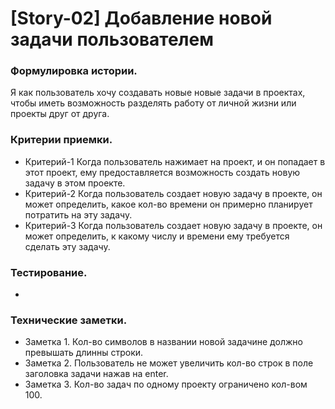 # [Story-02] Добавление новой задачи пользователем
### Формулировка истории.
Я как пользователь хочу создавать новые новые задачи в проектах, чтобы иметь возможность разделять работу от личной жизни или проекты друг от друга.

### Критерии приемки.
- Критерий-1 Когда пользователь нажимает на проект, и он попадает в этот проект, ему предоставляется возможность создать новую задачу в этом проекте.
- Критерий-2 Когда пользователь создает новую задачу в проекте, он может определить, какое кол-во времени он примерно планирует потратить на эту задачу.
- Критерий-3 Когда пользователь создает новую задачу в проекте, он может определить, к какому числу и времени ему требуется сделать эту задачу.

### Тестирование.
-

### Технические заметки.
- Заметка 1. Кол-во символов в названии новой задачине должно превышать длинны строки.
- Заметка 2. Пользователь не может увеличить кол-во строк в поле заголовка задачи нажав на enter.
- Заметка 3. Кол-во задач по одному проекту ограничено кол-вом 100.
